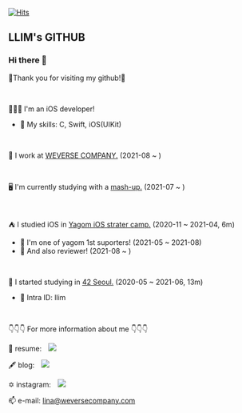 [![Hits](https://hits.seeyoufarm.com/api/count/incr/badge.svg?url=https%3A%2F%2Fgithub.com%2Flina0322)](https://hits.seeyoufarm.com) 

## LLIM's GITHUB

### Hi there 👋
🥳Thank you for visiting my github!🥳

</br>  

👩🏻‍💻 I'm an iOS developer!  
- 🏹 My skills: C, Swift, iOS(UIKit)   

</br>

📍 I work at [WEVERSE COMPANY.](https://weverse.co) (2021-08 ~ )

</br>

🖥 I'm currently studying with a [mash-up.](https://www.mash-up.it/) (2021-07 ~ )

</br>

⛺️ I studied iOS in [Yagom iOS strater camp.](https://www.yagom-academy.kr) (2020-11 ~ 2021-04, 6m)  
- 🐻 I'm one of yagom 1st suporters! (2021-05 ~ 2021-08)
- 🧸 And also reviewer! (2021-08 ~ )

</br>

🌱 I started studying in [42 Seoul.](https://42seoul.kr/seoul42/main/view) (2020-05 ~ 2021-06, 13m)
- 💬 Intra ID: llim

</br>




👇👇👇 For more information about me 👇👇👇

📃 resume: <a href="https://www.notion.so/1b9b65f88b7345268c04103d3d1605c8">
<img 
        src="https://img.shields.io/badge/-notion_resume-black?style=flat&logo=notion&logoColor=white"
        style="height : auto; margin-left : 10px; margin-right : 10px;"/>
</a>

🖋 blog: <a href="https://velog.io/@lina0322">
<img 
        src="https://img.shields.io/badge/-velog_posting-black?style=flat&logo=vimeo&logoColor=green"
        style="height : auto; margin-left : 10px; margin-right : 10px;"/>
</a>


✡️ instagram: <a href="https://www.instagram.com/l.lina__">
<img 
        src="http://img.shields.io/badge/-Instagram-black?style=flat&logo=Instagram"
        style="height : auto; margin-left : 10px; margin-right : 10px;"/>
</a>

📫 e-mail: lina@weversecompany.com
